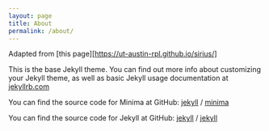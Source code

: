```yaml
---
layout: page
title: About
permalink: /about/
---
```


Adapted from [this page][https://ut-austin-rpl.github.io/sirius/]

This is the base Jekyll theme. You can find out more info about customizing your Jekyll theme, as well as basic Jekyll usage documentation at [jekyllrb.com](https://jekyllrb.com/)


You can find the source code for Minima at GitHub:
[jekyll][jekyll-organization] /
[minima](https://github.com/jekyll/minima)

You can find the source code for Jekyll at GitHub:
[jekyll][jekyll-organization] /
[jekyll](https://github.com/jekyll/jekyll)


[jekyll-organization]: https://github.com/jekyll
